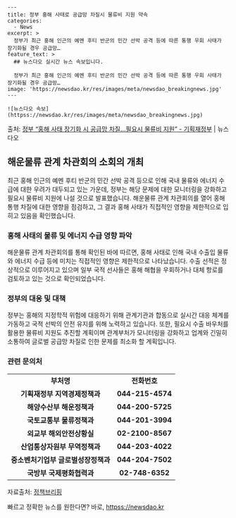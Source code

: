     ---
    title: 정부 홍해 사태로 공급망 차질시 물류비 지원 약속
    categories:
      - News
    excerpt: >
      정부가 최근 홍해 인근의 예멘 후티 반군의 민간 선박 공격 등에 따른 통행 우회 사태가 장기화될 경우 공급망…
    feature_text: >
      ## 뉴스다오 실시간 뉴스 속보입니다.
    
      정부가 최근 홍해 인근의 예멘 후티 반군의 민간 선박 공격 등에 따른 통행 우회 사태가 장기화될 경우 공급망…
    image: 'https://newsdao.kr/res/images/meta/newsdao_breakingnews.jpg'
    ---
    
    ![뉴스다오 속보](httpss://newsdao.kr/res/images/meta/newsdao_breakingnews.jpg)

<p>출처: <a href="httpss://newsdao.kr/2849" rel="dofollow">정부 “홍해 사태 장기화 시 공급망 차질…필요시 물류비 지원” - 기획재정부</a> | 뉴스다오</p>

<h2 data-ke-size="size26">해운물류 관계 차관회의 소회의 개최</h2>
<p data-ke-size="size16">최근 홍해 인근의 예멘 후티 반군의 민간 선박 공격 등으로 인해 국내 물류와 에너지 수급에 대한 우려가 대두되고 있는 가운데, 정부는 해당 문제에 대한 모니터링을 강화하고 필요시 물류비 지원에 나설 것으로 발표했습니다. 해운물류 관계 차관회의를 열어 홍해 통행 차질에 대한 영향을 점검하고, 그 결과 홍해 사태가 직접적인 영향을 제한적으로 입히고 있음을 확인했습니다.</p>

<h3>홍해 사태의 물류 및 에너지 수급 영향 파악</h3>
<p data-ke-size="size16">해운물류 관계 차관회의를 통해 확인된 바에 따르면, 홍해 사태로 인해 국내 수출입 물류와 에너지 수급 등에 미치는 직접적인 영향은 제한적으로 나타났습니다. 수출 선적은 정상적으로 이루어지고 있으며 일부 국적 선사들은 홍해 해협을 우회하거나 대체 항로를 검토하고 있는 것으로 확인되었습니다.</p>

<h3>정부의 대응 및 대책</h3>
<p data-ke-size="size16">정부는 홍해의 지정학적 위험에 대응하기 위해 관계기관과 합동으로 실시간 대응 체계를 가동하고 국적 선박의 안전 유지를 위해 노력하고 있습니다. 또한, 필요시 수출 바우처를 활용한 물류비 지원도 추진할 계획이며 관계부처가 모니터링을 강화하고 업계와 긴밀히 소통하여 글로벌 공급망 차질로 인한 문제를 최소화 할 계획입니다.</p>

<h3>관련 문의처</h3>
<table>
	<tr>
		<td style="text-align: center; height: 17px;"><b>부처명</b></td>
		<td style="text-align: center; height: 17px;"><b>전화번호</b></td>
	</tr>
	<tr>
		<td style="text-align: center; height: 17px;"><b>기획재정부 지역경제정책과</b></td>
		<td style="text-align: center; height: 17px;"><b>044-215-4574</b></td>
	</tr>
	<tr>
		<td style="text-align: center; height: 17px;"><b>해양수산부 해운정책과</b></td>
		<td style="text-align: center; height: 17px;"><b>044-200-5725</b></td>
	</tr>
	<tr>
		<td style="text-align: center; height: 17px;"><b>국토교통부 물류정책과</b></td>
		<td style="text-align: center; height: 17px;"><b>044-201-3994</b></td>
	</tr>
	<tr>
		<td style="text-align: center; height: 17px;"><b>외교부 해외안전상황실</b></td>
		<td style="text-align: center; height: 17px;"><b>02-2100-8567</b></td>
	</tr>
	<tr>
		<td style="text-align: center; height: 17px;"><b>산업통상자원부 무역정책과</b></td>
		<td style="text-align: center; height: 17px;"><b>044-203-4022</b></td>
	</tr>
	<tr>
		<td style="text-align: center; height: 17px;"><b>중소벤처기업부 글로벌성장정책과</b></td>
		<td style="text-align: center; height: 17px;"><b>044-204-7502</b></td>
	</tr>
	<tr>
		<td style="text-align: center; height: 17px;"><b>국방부 국제평화협력과</b></td>
		<td style="text-align: center; height: 17px;"><b>02-748-6352</b></td>
	</tr>
</table>
<p data-ke-size="size16">자료출처: <a href="httpss://https://www.korea.kr/news/pressReleaseView.do?newsId=3164748">정책브리핑</a></p> 

빠르고 정확한 뉴스를 원한다면? 바로, <a href="httpss://newsdao.kr" rel="dofollow">httpss://newsdao.kr</a>


    